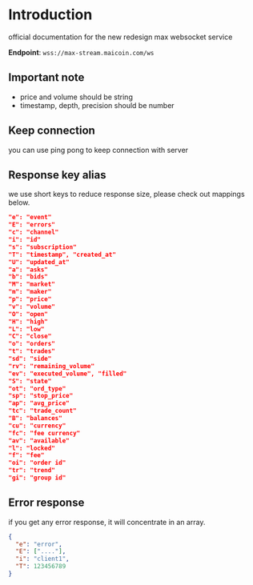 # Introduction

official documentation for the new redesign max websocket service

__Endpoint__: `wss://max-stream.maicoin.com/ws`

## Important note
* price and volume should be string
* timestamp, depth, precision should be number

## Keep connection
you can use ping pong to keep connection with server

## Response key alias
we use short keys to reduce response size, please check out mappings below.

```json
"e": "event"
"E": "errors"
"c": "channel"
"i": "id"
"s": "subscription"
"T": "timestamp", "created_at"
"U": "updated_at"
"a": "asks"
"b": "bids"
"M": "market"
"m": "maker"
"p": "price"
"v": "volume"
"O": "open"
"H": "high"
"L": "low"
"C": "close"
"o": "orders"
"t": "trades"
"sd": "side"
"rv": "remaining_volume"
"ev": "executed_volume", "filled"
"S": "state"
"ot": "ord_type"
"sp": "stop_price"
"ap": "avg_price"
"tc": "trade_count"
"B": "balances"
"cu": "currency"
"fc": "fee currency"
"av": "available"
"l": "locked"
"f": "fee"
"oi": "order id"
"tr": "trend"
"gi": "group id"
```

## Error response

if you get any error response, it will concentrate in an array.

```json
{
  "e": "error",
  "E": ["...."],
  "i": "client1",
  "T": 123456789
}
```